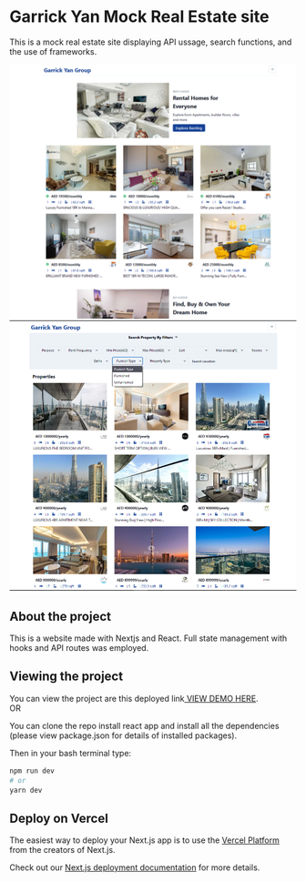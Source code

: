# Garrick Yan Mock Real Estate site
This is a mock real estate site displaying API ussage, search functions, and the use of frameworks. 

<img src="https://github.com/gusmontoya/Garrick_Yan_Group-Realtor/blob/main/assets/images/Home%20page.png" alt="home page" >
<img src="https://github.com/gusmontoya/Garrick_Yan_Group-Realtor/blob/main/assets/images/search%20page.png" alt="search page" >

## About the project
This is a website made with Nextjs and React. Full state management with hooks and API routes was employed.
## Viewing the project

You can view the project are this deployed link<a href="" target="_blank" alt="deployed Realt Estate site"> VIEW DEMO HERE</a>.
<br/>
OR

You can clone the repo install react app and install all the dependencies (please view package.json for details of installed packages).

Then in your bash terminal type:

```bash
npm run dev
# or
yarn dev
```
## Deploy on Vercel

The easiest way to deploy your Next.js app is to use the [Vercel Platform](https://vercel.com/new?utm_medium=default-template&filter=next.js&utm_source=create-next-app&utm_campaign=create-next-app-readme) from the creators of Next.js.

Check out our [Next.js deployment documentation](https://nextjs.org/docs/deployment) for more details.
